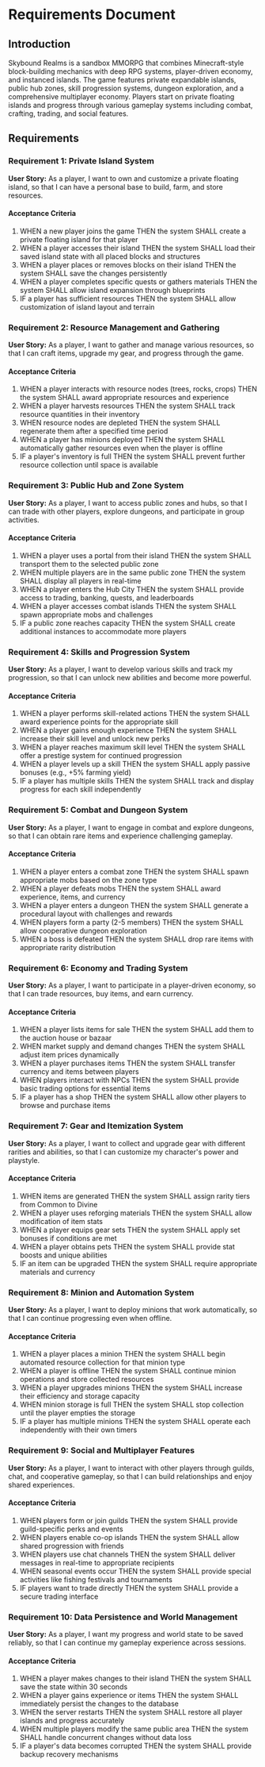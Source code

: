 # Requirements Document

## Introduction

Skybound Realms is a sandbox MMORPG that combines Minecraft-style block-building mechanics with deep RPG systems, player-driven economy, and instanced islands. The game features private expandable islands, public hub zones, skill progression systems, dungeon exploration, and a comprehensive multiplayer economy. Players start on private floating islands and progress through various gameplay systems including combat, crafting, trading, and social features.

## Requirements

### Requirement 1: Private Island System

**User Story:** As a player, I want to own and customize a private floating island, so that I can have a personal base to build, farm, and store resources.

#### Acceptance Criteria

1. WHEN a new player joins the game THEN the system SHALL create a private floating island for that player
2. WHEN a player accesses their island THEN the system SHALL load their saved island state with all placed blocks and structures
3. WHEN a player places or removes blocks on their island THEN the system SHALL save the changes persistently
4. WHEN a player completes specific quests or gathers materials THEN the system SHALL allow island expansion through blueprints
5. IF a player has sufficient resources THEN the system SHALL allow customization of island layout and terrain

### Requirement 2: Resource Management and Gathering

**User Story:** As a player, I want to gather and manage various resources, so that I can craft items, upgrade my gear, and progress through the game.

#### Acceptance Criteria

1. WHEN a player interacts with resource nodes (trees, rocks, crops) THEN the system SHALL award appropriate resources and experience
2. WHEN a player harvests resources THEN the system SHALL track resource quantities in their inventory
3. WHEN resource nodes are depleted THEN the system SHALL regenerate them after a specified time period
4. WHEN a player has minions deployed THEN the system SHALL automatically gather resources even when the player is offline
5. IF a player's inventory is full THEN the system SHALL prevent further resource collection until space is available

### Requirement 3: Public Hub and Zone System

**User Story:** As a player, I want to access public zones and hubs, so that I can trade with other players, explore dungeons, and participate in group activities.

#### Acceptance Criteria

1. WHEN a player uses a portal from their island THEN the system SHALL transport them to the selected public zone
2. WHEN multiple players are in the same public zone THEN the system SHALL display all players in real-time
3. WHEN a player enters the Hub City THEN the system SHALL provide access to trading, banking, quests, and leaderboards
4. WHEN a player accesses combat islands THEN the system SHALL spawn appropriate mobs and challenges
5. IF a public zone reaches capacity THEN the system SHALL create additional instances to accommodate more players

### Requirement 4: Skills and Progression System

**User Story:** As a player, I want to develop various skills and track my progression, so that I can unlock new abilities and become more powerful.

#### Acceptance Criteria

1. WHEN a player performs skill-related actions THEN the system SHALL award experience points for the appropriate skill
2. WHEN a player gains enough experience THEN the system SHALL increase their skill level and unlock new perks
3. WHEN a player reaches maximum skill level THEN the system SHALL offer a prestige system for continued progression
4. WHEN a player levels up a skill THEN the system SHALL apply passive bonuses (e.g., +5% farming yield)
5. IF a player has multiple skills THEN the system SHALL track and display progress for each skill independently

### Requirement 5: Combat and Dungeon System

**User Story:** As a player, I want to engage in combat and explore dungeons, so that I can obtain rare items and experience challenging gameplay.

#### Acceptance Criteria

1. WHEN a player enters a combat zone THEN the system SHALL spawn appropriate mobs based on the zone type
2. WHEN a player defeats mobs THEN the system SHALL award experience, items, and currency
3. WHEN a player enters a dungeon THEN the system SHALL generate a procedural layout with challenges and rewards
4. WHEN players form a party (2-5 members) THEN the system SHALL allow cooperative dungeon exploration
5. WHEN a boss is defeated THEN the system SHALL drop rare items with appropriate rarity distribution

### Requirement 6: Economy and Trading System

**User Story:** As a player, I want to participate in a player-driven economy, so that I can trade resources, buy items, and earn currency.

#### Acceptance Criteria

1. WHEN a player lists items for sale THEN the system SHALL add them to the auction house or bazaar
2. WHEN market supply and demand changes THEN the system SHALL adjust item prices dynamically
3. WHEN a player purchases items THEN the system SHALL transfer currency and items between players
4. WHEN players interact with NPCs THEN the system SHALL provide basic trading options for essential items
5. IF a player has a shop THEN the system SHALL allow other players to browse and purchase items

### Requirement 7: Gear and Itemization System

**User Story:** As a player, I want to collect and upgrade gear with different rarities and abilities, so that I can customize my character's power and playstyle.

#### Acceptance Criteria

1. WHEN items are generated THEN the system SHALL assign rarity tiers from Common to Divine
2. WHEN a player uses reforging materials THEN the system SHALL allow modification of item stats
3. WHEN a player equips gear sets THEN the system SHALL apply set bonuses if conditions are met
4. WHEN a player obtains pets THEN the system SHALL provide stat boosts and unique abilities
5. IF an item can be upgraded THEN the system SHALL require appropriate materials and currency

### Requirement 8: Minion and Automation System

**User Story:** As a player, I want to deploy minions that work automatically, so that I can continue progressing even when offline.

#### Acceptance Criteria

1. WHEN a player places a minion THEN the system SHALL begin automated resource collection for that minion type
2. WHEN a player is offline THEN the system SHALL continue minion operations and store collected resources
3. WHEN a player upgrades minions THEN the system SHALL increase their efficiency and storage capacity
4. WHEN minion storage is full THEN the system SHALL stop collection until the player empties the storage
5. IF a player has multiple minions THEN the system SHALL operate each independently with their own timers

### Requirement 9: Social and Multiplayer Features

**User Story:** As a player, I want to interact with other players through guilds, chat, and cooperative gameplay, so that I can build relationships and enjoy shared experiences.

#### Acceptance Criteria

1. WHEN players form or join guilds THEN the system SHALL provide guild-specific perks and events
2. WHEN players enable co-op islands THEN the system SHALL allow shared progression with friends
3. WHEN players use chat channels THEN the system SHALL deliver messages in real-time to appropriate recipients
4. WHEN seasonal events occur THEN the system SHALL provide special activities like fishing festivals and tournaments
5. IF players want to trade directly THEN the system SHALL provide a secure trading interface

### Requirement 10: Data Persistence and World Management

**User Story:** As a player, I want my progress and world state to be saved reliably, so that I can continue my gameplay experience across sessions.

#### Acceptance Criteria

1. WHEN a player makes changes to their island THEN the system SHALL save the state within 30 seconds
2. WHEN a player gains experience or items THEN the system SHALL immediately persist the changes to the database
3. WHEN the server restarts THEN the system SHALL restore all player islands and progress accurately
4. WHEN multiple players modify the same public area THEN the system SHALL handle concurrent changes without data loss
5. IF a player's data becomes corrupted THEN the system SHALL provide backup recovery mechanisms